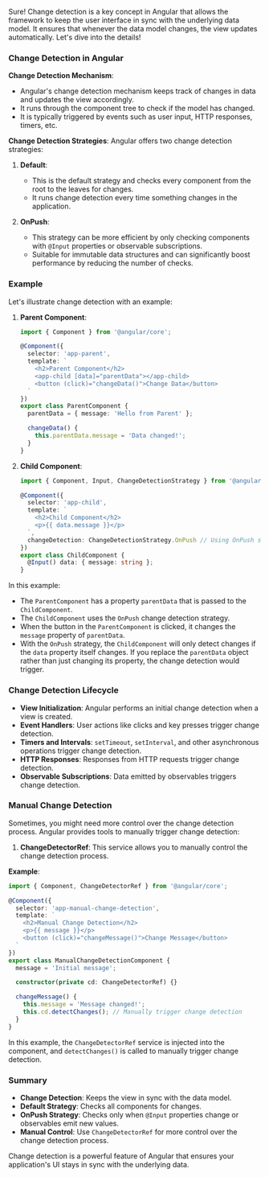 Sure! Change detection is a key concept in Angular that allows the framework to keep the user interface in sync with the underlying data model. It ensures that whenever the data model changes, the view updates automatically. Let's dive into the details!

### Change Detection in Angular

**Change Detection Mechanism**:
- Angular's change detection mechanism keeps track of changes in data and updates the view accordingly.
- It runs through the component tree to check if the model has changed.
- It is typically triggered by events such as user input, HTTP responses, timers, etc.

**Change Detection Strategies**:
Angular offers two change detection strategies:
1. **Default**:
   - This is the default strategy and checks every component from the root to the leaves for changes.
   - It runs change detection every time something changes in the application.

2. **OnPush**:
   - This strategy can be more efficient by only checking components with `@Input` properties or observable subscriptions.
   - Suitable for immutable data structures and can significantly boost performance by reducing the number of checks.

### Example

Let's illustrate change detection with an example:

1. **Parent Component**:
    ```typescript
    import { Component } from '@angular/core';

    @Component({
      selector: 'app-parent',
      template: `
        <h2>Parent Component</h2>
        <app-child [data]="parentData"></app-child>
        <button (click)="changeData()">Change Data</button>
      `
    })
    export class ParentComponent {
      parentData = { message: 'Hello from Parent' };

      changeData() {
        this.parentData.message = 'Data changed!';
      }
    }
    ```

2. **Child Component**:
    ```typescript
    import { Component, Input, ChangeDetectionStrategy } from '@angular/core';

    @Component({
      selector: 'app-child',
      template: `
        <h2>Child Component</h2>
        <p>{{ data.message }}</p>
      `,
      changeDetection: ChangeDetectionStrategy.OnPush // Using OnPush strategy
    })
    export class ChildComponent {
      @Input() data: { message: string };
    }
    ```

In this example:
- The `ParentComponent` has a property `parentData` that is passed to the `ChildComponent`.
- The `ChildComponent` uses the `OnPush` change detection strategy.
- When the button in the `ParentComponent` is clicked, it changes the `message` property of `parentData`.
- With the `OnPush` strategy, the `ChildComponent` will only detect changes if the `data` property itself changes. If you replace the `parentData` object rather than just changing its property, the change detection would trigger.

### Change Detection Lifecycle

- **View Initialization**: Angular performs an initial change detection when a view is created.
- **Event Handlers**: User actions like clicks and key presses trigger change detection.
- **Timers and Intervals**: `setTimeout`, `setInterval`, and other asynchronous operations trigger change detection.
- **HTTP Responses**: Responses from HTTP requests trigger change detection.
- **Observable Subscriptions**: Data emitted by observables triggers change detection.

### Manual Change Detection

Sometimes, you might need more control over the change detection process. Angular provides tools to manually trigger change detection:

1. **ChangeDetectorRef**: This service allows you to manually control the change detection process.

**Example**:
```typescript
import { Component, ChangeDetectorRef } from '@angular/core';

@Component({
  selector: 'app-manual-change-detection',
  template: `
    <h2>Manual Change Detection</h2>
    <p>{{ message }}</p>
    <button (click)="changeMessage()">Change Message</button>
  `
})
export class ManualChangeDetectionComponent {
  message = 'Initial message';

  constructor(private cd: ChangeDetectorRef) {}

  changeMessage() {
    this.message = 'Message changed!';
    this.cd.detectChanges(); // Manually trigger change detection
  }
}
```

In this example, the `ChangeDetectorRef` service is injected into the component, and `detectChanges()` is called to manually trigger change detection.

### Summary

- **Change Detection**: Keeps the view in sync with the data model.
- **Default Strategy**: Checks all components for changes.
- **OnPush Strategy**: Checks only when `@Input` properties change or observables emit new values.
- **Manual Control**: Use `ChangeDetectorRef` for more control over the change detection process.

Change detection is a powerful feature of Angular that ensures your application's UI stays in sync with the underlying data.